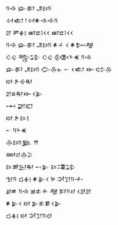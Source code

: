 <div class='block'>
<div class='line'>𒀀𒈾 𒇽𒀳 𒂗𒅀</div>
<div class='line'>𒀴𒅗 𒁹𒀴𒀭𒈾𒈾𒀀</div>
<div class='line'>𒇻 𒂄𒈬 𒀜𒆗𒌋𒌋 𒀜𒆗𒌋𒌋</div>
<div class='line'>𒀀𒈾 𒇽𒀳 𒂗𒅀 𒀭𒈦 𒌋 𒀭𒄖𒆷</div>
<div class='line'>𒄭𒌒 𒈜𒁉 𒄭𒌒 𒍜𒈨𒌍 𒀀𒈾</div>
<div class='line'>𒇽𒀳 𒂗𒅀 𒀖𒁲𒉡 𒀸 𒌋𒅗 𒁍𒌌𒁲</div>
<div class='line'>𒊭 𒉿𒀪𒊑</div>
<div class='line'>𒇻𒊺𒊑𒁍𒌋𒉌</div>
<div class='line'>𒆰 𒃢𒊬</div>
<div class='line'>𒊭 𒉿𒄿𒋙</div>
<div class='line'>𒀸 𒀀𒈨𒌍</div>
<div class='line'>𒁲𒅀𒆥 𒐈</div>
<div class='line'>𒇷𒄑𒁲𒊒</div>
<div class='line'>𒄿𒋢𒌨𒊑 𒁁𒉌 𒄿𒃮𒁉</div>
<div class='line'>𒈠𒀀 𒌓𒈬 𒀭𒉌𒌋 𒃻 𒋫𒋛𒀀𒋾</div>
<div class='line'>𒋗𒌑 𒀀𒈾 𒂊𒉺𒅆 𒆷 𒁕𒀀𒁀 𒌋𒌆𒇻</div>
<div class='line'>𒀭𒉌𒌋 𒊭 𒉌𒉺𒀾𒌋𒉌</div>
<div class='line'>𒌓𒈬 𒊭 𒋫𒋛𒀀𒋼</div>
</div>